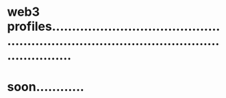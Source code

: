 # web3 profiles...............................................................................................................
# soon............
